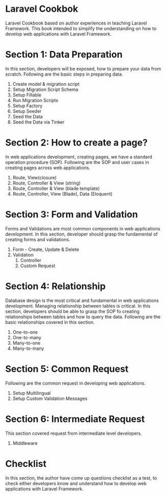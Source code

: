 # Laravel Cookbok

Laravel Cookbook based on author experiences in teaching Laravel Framework. This book intended to simplify the understanding on how to develop web applications with Laravel Framework.

# Section 1: Data Preparation

In this section, developers will be exposed, how to prepare your data from scratch. Following are the basic steps in preparing data.

1. Create model & migration script
2. Setup Migration Script Schema
3. Setup Fillable
4. Run Migration Scripts
5. Setup Factory
6. Setup Seeder
7. Seed the Data
8. Seed the Data via Tinker

# Section 2: How to create a page?

In web applications development, creating pages, we have a standard operation procedure \(SOP\). Following are the SOP and user cases in creating pages across web applications.

1. Route, View\(closure\)
2. Route, Controller & View \(string\)
3. Route, Controller & View \(blade template\)
4. Route, Controller, View \(Blade\), Data \(Eloquent\)

# Section 3: Form and Validation

Forms and Validations are most common components in web applications development. In this section, developer should grasp the fundamental of creating forms and validations.

1. Form - Create, Update & Delete
2. Validation
   1. Controller
   2. Custom Request

# Section 4: Relationship

Database design is the most critical and fundamental in web applications development. Managing relationship between tables is critical. In this section, developers should be able to grasp the SOP fo creating relationships between tables and how to query the data. Following are the basic relationships covered in this section.

1. One-to-one
2. One-to-many
3. Many-to-one
4. Many-to-many

# Section 5: Common Request

Following are the common request in developing web applications.

1. Setup Multilingual
2. Setup Custom Validation Messages

# Section 6: Intermediate Request

This section covered request from intermediate level developers.

1. Middleware

# Checklist

In this section, the author have come up questions checklist as a test, to check either developers know and understand how to develop web applications with Laravel Framework.

